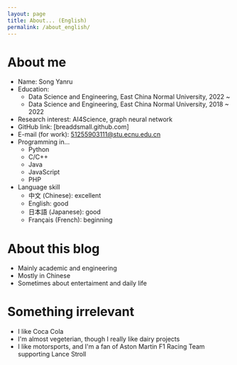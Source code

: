 ```yaml
---
layout: page
title: About... (English)
permalink: /about_english/
---
```

<!-- 
This is the base Jekyll theme. You can find out more info about customizing your Jekyll theme, as well as basic Jekyll usage documentation at [jekyllrb.com](https://jekyllrb.com/)

You can find the source code for Minima at GitHub:
[jekyll][jekyll-organization] /
[minima](https://github.com/jekyll/minima)

You can find the source code for Jekyll at GitHub:
[jekyll][jekyll-organization] /
[jekyll](https://github.com/jekyll/jekyll)


[jekyll-organization]: https://github.com/jekyll -->

# About me



- Name: Song Yanru
- Education: 
    - Data Science and Engineering, East China Normal University, 2022 ~
    - Data Science and Engineering, East China Normal University, 2018 ~ 2022
- Research interest: AI4Science, graph neural network
- GitHub link: [breaddsmall.github.com]
- E-mail (for work): 51255903111@stu.ecnu.edu.cn
- Programming in...
    - Python
    - C/C++
    - Java
    - JavaScript
    - PHP
- Language skill
    - 中文 (Chinese): excellent
    - English: good
    - 日本語 (Japanese): good
    - Français (French): beginning

# About this blog

- Mainly academic and engineering
- Mostly in Chinese
- Sometimes about entertaiment and daily life

# Something irrelevant

- I like Coca Cola
- I'm almost vegeterian, though I really like dairy projects
- I like motorsports, and I'm a fan of Aston Martin F1 Racing Team supporting Lance Stroll